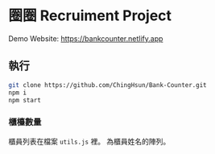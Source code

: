 # 圈圈 Recruiment Project

Demo Website: <https://bankcounter.netlify.app>

## 執行

```bash
git clone https://github.com/ChingHsun/Bank-Counter.git
npm i
npm start
```

### 櫃檯數量

櫃員列表在檔案 `utils.js` 裡。 為櫃員姓名的陣列。
